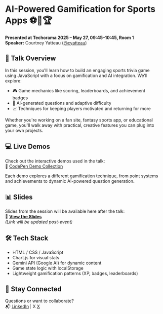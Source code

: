 # AI-Powered Gamification for Sports Apps ⚽🏀🏆  
**Presented at Techorama 2025 – May 27, 09:45–10:45, Room 1**  
**Speaker:** Courtney Yatteau ([@cyatteau](https://github.com/cnyatteau))

## 🎯 Talk Overview

In this session, you'll learn how to build an engaging sports trivia game using JavaScript with a focus on gamification and AI integration. We’ll explore:

- 🎮 Game mechanics like scoring, leaderboards, and achievement badges
- 🧠 AI-generated questions and adaptive difficulty
- 📈 Techniques for keeping players motivated and returning for more

Whether you're working on a fan site, fantasy sports app, or educational game, you'll walk away with practical, creative features you can plug into your own projects.

## 💻 Live Demos

Check out the interactive demos used in the talk:  
🔗 [CodePen Demo Collection](https://codepen.io/collection/wkwVox)

Each demo explores a different gamification technique, from point systems and achievements to dynamic AI-powered question generation.

## 📊 Slides

Slides from the session will be available here after the talk:  
🔗 [**View the Slides**](#)  
*(Link will be updated post-event)*

## 🛠️ Tech Stack

- HTML / CSS / JavaScript
- Chart.js for visual stats
- Gemini API (Google AI) for dynamic content
- Game state logic with localStorage
- Lightweight gamification patterns (XP, badges, leaderboards)

## 🤝 Stay Connected

Questions or want to collaborate?  
📬 [LinkedIn](https://www.linkedin.com/in/courtneyyatteau) | X [X](https://twitter.com/c_yatteau)
